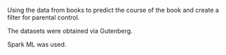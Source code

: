 Using the data from books to predict the course of the book and create a filter for parental control.

The datasets were obtained via Gutenberg.

Spark ML was used.